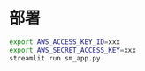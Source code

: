 # 部署

```bash
export AWS_ACCESS_KEY_ID=xxx
export AWS_SECRET_ACCESS_KEY=xxx
streamlit run sm_app.py
```